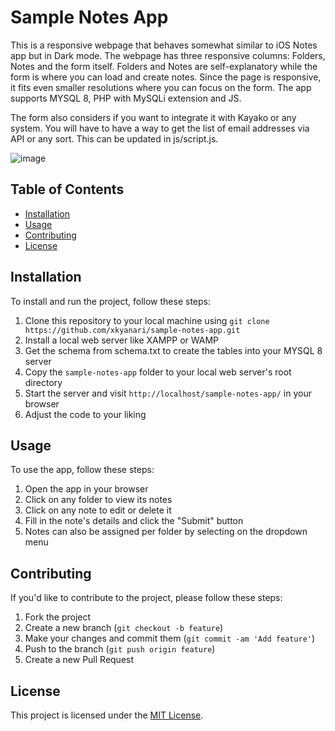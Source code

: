 # Sample Notes App

This is a responsive webpage that behaves somewhat similar to iOS Notes app but in Dark mode. The webpage has three responsive columns: Folders, Notes and the form itself. Folders and Notes are self-explanatory while the form is where you can load and create notes. Since the page is responsive, it fits even smaller resolutions where you can focus on the form. The app supports MYSQL 8, PHP with MySQLi extension and JS.

The form also considers if you want to integrate it with Kayako or any system. You will have to have a way to get the list of email addresses via API or any sort. This can be updated in js/script.js.

![image](https://user-images.githubusercontent.com/11563770/228686005-a9ee64d9-ffa5-45c8-a4f8-f0e4bc3e73cb.png)

## Table of Contents

- [Installation](#installation)
- [Usage](#usage)
- [Contributing](#contributing)
- [License](#license)

## Installation

To install and run the project, follow these steps:

1. Clone this repository to your local machine using `git clone https://github.com/xkyanari/sample-notes-app.git`
2. Install a local web server like XAMPP or WAMP
3. Get the schema from schema.txt to create the tables into your MYSQL 8 server
4. Copy the `sample-notes-app` folder to your local web server's root directory
5. Start the server and visit `http://localhost/sample-notes-app/` in your browser
6. Adjust the code to your liking

## Usage

To use the app, follow these steps:

1. Open the app in your browser
2. Click on any folder to view its notes
3. Click on any note to edit or delete it
4. Fill in the note's details and click the "Submit" button
5. Notes can also be assigned per folder by selecting on the dropdown menu

## Contributing

If you'd like to contribute to the project, please follow these steps:

1. Fork the project
2. Create a new branch (`git checkout -b feature`)
3. Make your changes and commit them (`git commit -am 'Add feature'`)
4. Push to the branch (`git push origin feature`)
5. Create a new Pull Request

## License

This project is licensed under the [MIT License](https://opensource.org/licenses/MIT).
